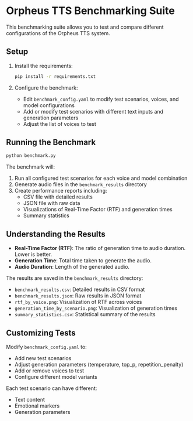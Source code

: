 # Orpheus TTS Benchmarking Suite

This benchmarking suite allows you to test and compare different configurations of the Orpheus TTS system.

## Setup

1. Install the requirements:
   ```bash
   pip install -r requirements.txt
   ```

2. Configure the benchmark:
   - Edit `benchmark_config.yaml` to modify test scenarios, voices, and model configurations
   - Add or modify test scenarios with different text inputs and generation parameters
   - Adjust the list of voices to test

## Running the Benchmark

```bash
python benchmark.py
```

The benchmark will:
1. Run all configured test scenarios for each voice and model combination
2. Generate audio files in the `benchmark_results` directory
3. Create performance reports including:
   - CSV file with detailed results
   - JSON file with raw data
   - Visualizations of Real-Time Factor (RTF) and generation times
   - Summary statistics

## Understanding the Results

- **Real-Time Factor (RTF)**: The ratio of generation time to audio duration. Lower is better.
- **Generation Time**: Total time taken to generate the audio.
- **Audio Duration**: Length of the generated audio.

The results are saved in the `benchmark_results` directory:
- `benchmark_results.csv`: Detailed results in CSV format
- `benchmark_results.json`: Raw results in JSON format
- `rtf_by_voice.png`: Visualization of RTF across voices
- `generation_time_by_scenario.png`: Visualization of generation times
- `summary_statistics.csv`: Statistical summary of the results

## Customizing Tests

Modify `benchmark_config.yaml` to:
- Add new test scenarios
- Adjust generation parameters (temperature, top_p, repetition_penalty)
- Add or remove voices to test
- Configure different model variants

Each test scenario can have different:
- Text content
- Emotional markers
- Generation parameters
